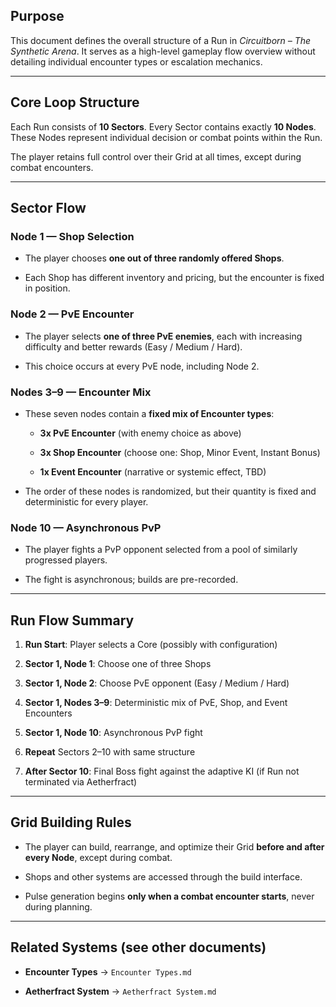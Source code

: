 ## Purpose

This document defines the overall structure of a Run in _Circuitborn – The Synthetic Arena_. It serves as a high-level gameplay flow overview without detailing individual encounter types or escalation mechanics.

---

## Core Loop Structure

Each Run consists of **10 Sectors**. Every Sector contains exactly **10 Nodes**. These Nodes represent individual decision or combat points within the Run.

The player retains full control over their Grid at all times, except during combat encounters.

---

## Sector Flow

### Node 1 — Shop Selection

- The player chooses **one out of three randomly offered Shops**.
    
- Each Shop has different inventory and pricing, but the encounter is fixed in position.
    

### Node 2 — PvE Encounter

- The player selects **one of three PvE enemies**, each with increasing difficulty and better rewards (Easy / Medium / Hard).
    
- This choice occurs at every PvE node, including Node 2.
    

### Nodes 3–9 — Encounter Mix

- These seven nodes contain a **fixed mix of Encounter types**:
    
    - **3x PvE Encounter** (with enemy choice as above)
        
    - **3x Shop Encounter** (choose one: Shop, Minor Event, Instant Bonus)
        
    - **1x Event Encounter** (narrative or systemic effect, TBD)
        
- The order of these nodes is randomized, but their quantity is fixed and deterministic for every player.
    

### Node 10 — Asynchronous PvP

- The player fights a PvP opponent selected from a pool of similarly progressed players.
    
- The fight is asynchronous; builds are pre-recorded.
    

---

## Run Flow Summary

1. **Run Start**: Player selects a Core (possibly with configuration)
    
2. **Sector 1, Node 1**: Choose one of three Shops
    
3. **Sector 1, Node 2**: Choose PvE opponent (Easy / Medium / Hard)
    
4. **Sector 1, Nodes 3–9**: Deterministic mix of PvE, Shop, and Event Encounters
    
5. **Sector 1, Node 10**: Asynchronous PvP fight
    
6. **Repeat** Sectors 2–10 with same structure
    
7. **After Sector 10**: Final Boss fight against the adaptive KI (if Run not terminated via Aetherfract)
    

---

## Grid Building Rules

- The player can build, rearrange, and optimize their Grid **before and after every Node**, except during combat.
    
- Shops and other systems are accessed through the build interface.
    
- Pulse generation begins **only when a combat encounter starts**, never during planning.
    

---

## Related Systems (see other documents)

- **Encounter Types** → `Encounter Types.md`
    
- **Aetherfract System** → `Aetherfract System.md`